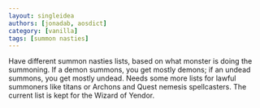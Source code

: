 ```yaml
---
layout: singleidea
authors: [jonadab, aosdict]
category: [vanilla]
tags: [summon nasties]
---
```

Have different summon nasties lists, based on what monster is doing the summoning. If a demon summons, you get mostly demons; if an undead summons, you get mostly undead. Needs some more lists for lawful summoners like titans or Archons and Quest nemesis spellcasters. The current list is kept for the Wizard of Yendor.
